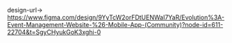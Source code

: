 design-url-> https://www.figma.com/design/9YyTcW2orFDtUENWaI7YaR/Evolution%3A-Event-Management-Website-%26-Mobile-App-(Community)?node-id=611-22704&t=SgyCHyukGoK3xghi-0
